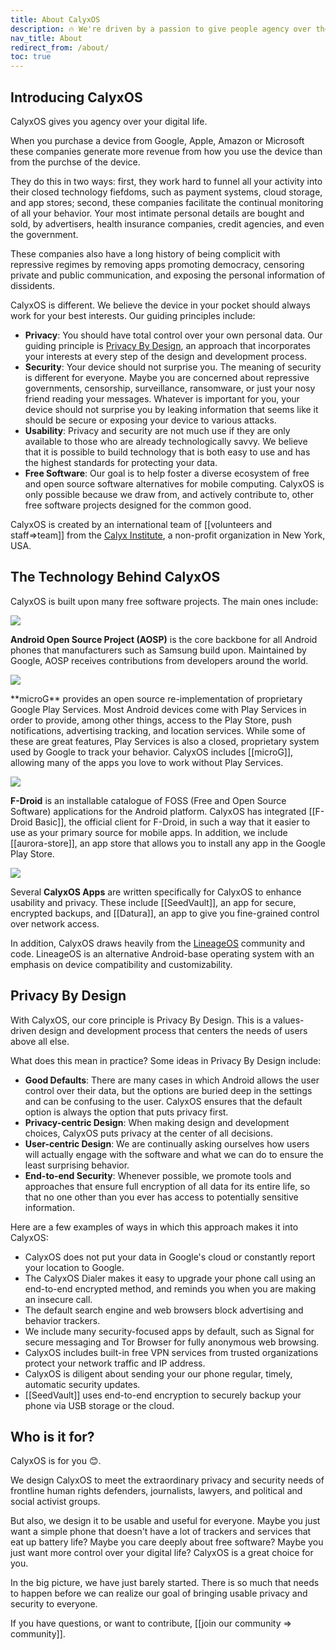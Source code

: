 ```yaml
---
title: About CalyxOS
description: 🔥 We're driven by a passion to give people agency over their digital lives
nav_title: About
redirect_from: /about/
toc: true
---
```


## Introducing CalyxOS

CalyxOS gives you agency over your digital life.

When you purchase a device from Google, Apple, Amazon or Microsoft these companies generate more revenue from how you use the device than from the purchse of the device.

They do this in two ways: first, they work hard to funnel all your activity into their closed technology fiefdoms, such as payment systems, cloud storage, and app stores; second, these companies facilitate the continual monitoring of all your behavior. Your most intimate personal details are bought and sold, by advertisers, health insurance companies, credit agencies, and even the government.

These companies also have a long history of being complicit with repressive regimes by removing apps promoting democracy, censoring private and public communication, and exposing the personal information of dissidents.

CalyxOS is different. We believe the device in your pocket should always work for your best interests. Our guiding principles include:

* **Privacy**: You should have total control over your own personal data. Our guiding principle is [Privacy By Design](#privacy-by-design), an approach that incorporates your interests at every step of the design and development process.
* **Security**: Your device should not surprise you. The meaning of security is different for everyone. Maybe you are concerned about repressive governments, censorship, surveillance, ransomware, or just your nosy friend reading your messages. Whatever is important for you, your device should not surprise you by leaking information that seems like it should be secure or exposing your device to various attacks.
* **Usability**: Privacy and security are not much use if they are only available to those who are already technologically savvy. We believe that it is possible to build technology that is both easy to use and has the highest standards for protecting your data.
* **Free Software**: Our goal is to help foster a diverse ecosystem of free and open source software alternatives for mobile computing. CalyxOS is only possible because we draw from, and actively contribute to, other free software projects designed for the common good.

CalyxOS is created by an international team of [[volunteers and staff=>team]] from the [Calyx Institute](https://calyxinstitute.org/), a non-profit organization in New York, USA.

## The Technology Behind CalyxOS

CalyxOS is built upon many free software projects. The main ones include:

<div class="feature small-img mt-lg" markdown="0">
  <img class="p-sm bg-shade" src="{{'/assets/images/logos/android.svg' | relative_url}}" />
  <p>
    <b>Android Open Source Project (AOSP)</b> is the core backbone for all Android phones that manufacturers such as Samsung build upon. Maintained by Google, AOSP receives contributions from developers around the world.
  </p>
</div>

<div class="feature small-img mt-lg">
  <img class="p-sm bg-shade" src="{{'/assets/images/logos/microg.png' | relative_url}}" />
  <p>
    **microG** provides an open source re-implementation of proprietary Google Play Services. Most Android devices come with Play Services in order to provide, among other things, access to the Play Store, push notifications, advertising tracking, and location services. While some of these are great features, Play Services is also a closed, proprietary system used by Google to track your behavior. CalyxOS includes [[microG]], allowing many of the apps you love to work without Play Services.
  </p>
</div>

<div class="feature small-img mt-lg" markdown="0">
  <img class="p-sm bg-shade" src="{{'/assets/images/osapps/fdroid.png' | relative_url}}" />
  <p>
    <b>F-Droid</b> is an installable catalogue of FOSS (Free and Open Source Software) applications for the Android platform. CalyxOS has integrated [[F-Droid Basic]], the official client for F-Droid, in such a way that it easier to use as your primary source for mobile apps. In addition, we include [[aurora-store]], an app store that allows you to install any app in the Google Play Store.
  </p>
</div>

<div class="feature small-img mt-lg mb-lg" markdown="0">
  <img class="p-sm bg-shade" src="{{'/assets/images/osapps/seedvault.png' | relative_url}}" />
  <p>
    Several <b>CalyxOS Apps</b> are written specifically for CalyxOS to enhance usability and privacy. These include [[SeedVault]], an app for secure, encrypted backups, and [[Datura]], an app to give you fine-grained control over network access.
  </p>
</div>

In addition, CalyxOS draws heavily from the [LineageOS](https://lineageos.org/) community and code. LineageOS is an alternative Android-base operating system with an emphasis on device compatibility and customizability.

## Privacy By Design

With CalyxOS, our core principle is Privacy By Design. This is a values-driven design and development process that centers the needs of users above all else.

What does this mean in practice? Some ideas in Privacy By Design include:

* **Good Defaults**: There are many cases in which Android allows the user control over their data, but the options are buried deep in the settings and can be confusing to the user. CalyxOS ensures that the default option is always the option that puts privacy first.
* **Privacy-centric Design**: When making design and development choices, CalyxOS puts privacy at the center of all decisions.
* **User-centric Design**: We are continually asking ourselves how users will actually engage with the software and what we can do to ensure the least surprising behavior.
* **End-to-end Security**: Whenever possible, we promote tools and approaches that ensure full encryption of all data for its entire life, so that no one other than you ever has access to potentially sensitive information.

Here are a few examples of ways in which this approach makes it into CalyxOS:

* CalyxOS does not put your data in Google's cloud or constantly report your location to Google.
* The CalyxOS Dialer makes it easy to upgrade your phone call using an end-to-end encrypted method, and reminds you when you are making an insecure call.
* The default search engine and web browsers block advertising and behavior trackers.
* We include many security-focused apps by default, such as Signal for secure messaging and Tor Browser for fully anonymous web browsing.
* CalyxOS includes built-in free VPN services from trusted organizations protect your network traffic and IP address.
* CalyxOS is diligent about sending your our phone regular, timely, automatic security updates.
* [[SeedVault]] uses end-to-end encryption to securely backup your phone via USB storage or the cloud.

## Who is it for?

CalyxOS is for you 😊.

We design CalyxOS to meet the extraordinary privacy and security needs of frontline human rights defenders, journalists, lawyers, and political and social activist groups.

But also, we design it to be usable and useful for everyone. Maybe you just want a simple phone that doesn't have a lot of trackers and services that eat up battery life? Maybe you care deeply about free software? Maybe you just want more control over your digital life? CalyxOS is a great choice for you.

In the big picture, we have just barely started. There is so much that needs to happen before we can realize our goal of bringing usable privacy and security to everyone.

If you have questions, or want to contribute, [[join our community => community]].
